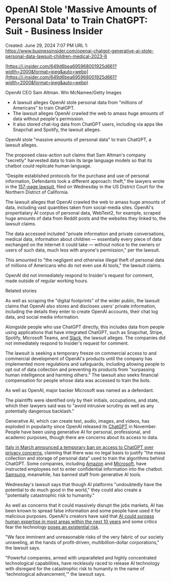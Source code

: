 # OpenAI Stole 'Massive Amounts of Personal Data' to Train ChatGPT: Suit - Business Insider

Created: June 29, 2024 7:07 PM
URL 1: https://www.businessinsider.com/openai-chatgpt-generative-ai-stole-personal-data-lawsuit-children-medical-2023-6

[https://i.insider.com/649d6bea695968001925d661?width=2000&format=jpeg&auto=webp](https://i.insider.com/649d6bea695968001925d661?width=2000&format=jpeg&auto=webp)

OpenAI CEO Sam Altman. Win McNamee/Getty Images

- A lawsuit alleges OpenAI stole personal data from "millions of Americans" to train ChatGPT.
- The lawsuit alleges OpenAI crawled the web to amass huge amounts of data without people's permission.
- It also stored chat-log data from ChatGPT users, including via apps like Snapchat and Spotify, the lawsuit alleges.

OpenAI stole "massive amounts of personal data" to train ChatGPT, a lawsuit alleges.

The proposed class-action suit claims that Sam Altman's company "secretly" harvested data to train its large language models so that its chatbot could replicate human language.

"Despite established protocols for the purchase and use of personal information, Defendants took a different approach: theft," the lawyers wrote in the [157-page lawsuit](https://assets.bwbx.io/documents/users/iqjWHBFdfxIU/rIZH4FXwShJE/v0), filed on Wednesday in the US District Court for the Northern District of California.

The lawsuit alleges that OpenAI crawled the web to amass huge amounts of data, including vast quantities taken from social-media sites. OpenAI's propertiatary AI corpus of personal data, WebText2, for example, scraped huge amounts of data from Reddit posts and the websites they linked to, the lawsuit claims.

The data accessed included "private information and private conversations, medical data, information about children — essentially every piece of data exchanged on the internet it could take — without notice to the owners or users of such data, much less with anyone's permission," per the lawsuit.

This amounted to "the negligent and otherwise illegal theft of personal data of millions of Americans who do not even use AI tools," the lawsuit claims.

OpenAI did not immediately respond to Insider's request for comment, made outside of regular working hours.

Related stories

As well as scraping the "digital footprints" of the wider public, the lawsuit claims that OpenAI also stores and discloses users' private information, including the details they enter to create OpenAI accounts, their chat log data, and social media information.

Alongside people who use ChatGPT directly, this includes data from people using applications that have integrated ChatGPT, such as Snapchat, Stripe, Spotify, Microsoft Teams, and [Slack](https://www.businessinsider.com/ai-marc-benioff-salesforce-slack-artificial-intelligence-gpt-tech-openai-2023-6), the lawsuit alleges. The companies did not immediately respond to Insider's request for comment.

The lawsuit is seeking a temporary freeze on commercial access to and commercial development of OpenAI's products until the company has implemented more regulations and safeguards, including allowing people to opt out of data collection and preventing its products from "surpassing human intelligence and harming others." The lawsuit also seeks financial compensation for people whose data was accessed to train the bots.

As well as OpenAI, major backer Microsoft was named as a defendant.

The plaintiffs were identified only by their initials, occupations, and state, which their lawyers said was to "avoid intrusive scrutiny as well as any potentially dangerous backlash."

Generative AI, which can create text, audio, images, and videos, has exploded in popularity since OpenAI released its [ChatGPT](https://www.businessinsider.com/everything-you-need-to-know-about-chat-gpt-2023-1) in November. People have been using generative AI for personal, professional, and academic purposes, though there are concerns about its access to data.

[Italy in March announced a temporary ban on access to ChatGPT over privacy concerns](https://www.businessinsider.com/chatgpt-banned-by-regulators-in-italy-over-data-privacy-concerns-2023-3), claiming that there was no legal basis to justify "the mass collection and storage of personal data" used to train the algorithms behind ChatGPT. Some companies, including [Amazon](https://www.businessinsider.com/amazon-chatgpt-openai-warns-employees-not-share-confidential-information-microsoft-2023-1) and [Microsoft](https://www.businessinsider.com/chatgpt-microsoft-warns-employees-not-to-share-sensitive-data-openai-2023-1), have instructed employees not to enter confidential information into the chatbot. [Samsung](https://www.businessinsider.com/samsung-chatgpt-bard-data-leak-bans-employee-use-report-2023-5), meanwhile, has banned staff from generative AI tools.

Wednesday's lawsuit says that though AI platforms "undoubtedly have the potential to do much good in the world," they could also create a "potentially catastrophic risk to humanity."

As well as concerns that it could massively disrupt the jobs markets, AI has been known to spread false information and some people have used it for malicious purposes. OpenAI's creators have said that [AI could surpass human expertise in most areas within the next 10 years](https://www.businessinsider.com/chatgpt-openai-claim-ai-development-superintelligence-humanity-2023-5) and some critics fear the technology [poses an existential risk](https://www.businessinsider.com/trump-supporters-christians-most-concerned-ai-threat-humanity-poll-2023-5).

"We face imminent and unreasonable risks of the very fabric of our society unraveling, at the hands of profit-driven, multibillion-dollar corporations," the lawsuit says.

"Powerful companies, armed with unparalleled and highly concentrated technological capabilities, have recklessly raced to release AI technology with disregard for the catastrophic risk to humanity in the name of 'technological advancement,'" the lawsuit says.